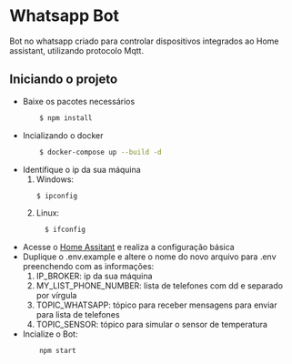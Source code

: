 # Whatsapp Bot

Bot no whatsapp criado para controlar dispositivos integrados ao Home assistant, utilizando protocolo Mqtt.

## Iniciando o projeto

- Baixe os pacotes necessários
    ```bash
        $ npm install
    ```
- Incializando o docker
    ```bash
        $ docker-compose up --build -d
    ```
- Identifique o ip da sua máquina
    1. Windows:
       ```bash
       $ ipconfig
        ```
    2. Linux:
          ```bash 
            $ ifconfig
        ```
- Acesse o [Home Assitant](http://localhost:8123) e realiza a configuração básica
- Duplique o .env.example e altere o nome do novo arquivo para .env preenchendo com as informações:
    1. IP_BROKER: ip da sua máquina
    2. MY_LIST_PHONE_NUMBER: lista de telefones com dd e separado por vírgula
    3. TOPIC_WHATSAPP: tópico para receber mensagens para enviar para lista de telefones
    4. TOPIC_SENSOR: tópico para simular o sensor de temperatura
- Incialize o Bot:
    ```bash
        npm start
    ```